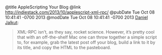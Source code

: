 @title AppleScripting Your Blog
@link http://indiestack.com/2013/10/applescript-xml-rpc/
@pubDate Tue Oct 08 10:41:41 -0700 2013
@modDate Tue Oct 08 10:41:41 -0700 2013
<a href="http://indiestack.com/2013/10/applescript-xml-rpc/">Daniel Jalkut</a>:

>XML-RPC isn’t, as they say, rocket science. However, it’s pretty cool that with an off-the-shelf Mac one can throw together a simple script to, for example, grab the latest post off your blog, build a link to it by its title, and copy the HTML to the pasteboard.

